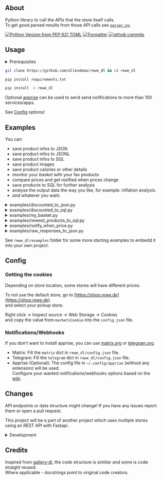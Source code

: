 ## About
Python library to call the APIs that the store itself calls.  
To get good parsed results from those API calls see [`parser.py`](https://github.com/allendema/rewe_dl/blob/main/rewe_dl/parser.py).  

[![Python Version from PEP 621 TOML](https://shields.sp-codes.de/python/required-version-toml?tomlFilePath=https%3A%2F%2Fraw.githubusercontent.com%2Fallendema%2Frewe_dl%2Fmain%2Fpyproject.toml)](https://github.com/allendema/rewe_dl/main/pyproject.toml)
[![Formatter](https://shields.sp-codes.de/badge/formatter-ruff-blue)](https://github.com/astral-sh/ruff)
[![github commits](https://shields.sp-codes.de/github/last-commit/allendema/rewe_dl)](https://github.com/allendema/rewe_dl/commits/main)

## Usage
<details>
    <summary>Prerequisites</summary>

    sudo apt-get install git
    python -m ensurepip --upgrade

</details>

```bash
git clone https://github.com/allendema/rewe_dl && cd rewe_dl
```  
```bash
pip install requirements.txt
```  
```bash
pip install -e rewe_dl
```

Optional [apprise](https://github.com/caronc/apprise/wiki/) can be used to send send notifications to more than 100 services/apps.

See [Config](https://github.com/allendema/rewe_dl/main/README.md#config) options!


## Examples
You can:
  - save product infos to JSON
  - save product infos to JSONL
  - save product infos to SQL
  - save product images
  - save product calories or other details
  - monitor your _basket_ with your fav products
  - compare prices and get notified when prices change
  - save products to SQL for further analysis
  - analyse the output data the way you like, for example: inflation analysis.
  - _and_ whatever you want.


<details>
    <summary>examples/discounted_to_json.py</summary>
    https://github.com/allendema/rewe_dl/blob/7948de8ebc401af4791cdd66fd928daac58d749e/rewe_dl/examples/discounted_to_json.py#L26-L37
</details>

<details>
    <summary>examples/discounted_to_sql.py</summary>
    https://github.com/allendema/rewe_dl/blob/7948de8ebc401af4791cdd66fd928daac58d749e/rewe_dl/examples/discounted_to_sql.py#L23-L35
</details>

<details>
    <summary>examples/my_basket.py</summary>
    https://github.com/allendema/rewe_dl/blob/7948de8ebc401af4791cdd66fd928daac58d749e/rewe_dl/examples/my_basket.py#L23-L37
</details>

<details>
    <summary>examples/newest_products_to_sql.py</summary>
    https://github.com/allendema/rewe_dl/blob/7948de8ebc401af4791cdd66fd928daac58d749e/rewe_dl/examples/newest_products_to_sql.py#L19-L26
</details>

<details>
    <summary>examples/notify_when_price.py</summary>
    https://github.com/allendema/rewe_dl/blob/7948de8ebc401af4791cdd66fd928daac58d749e/rewe_dl/examples/notify_when_price.py#L54-L66
</details>

<details>
    <summary>examples/raw_responses_to_json.py</summary>
    https://github.com/allendema/rewe_dl/blob/7948de8ebc401af4791cdd66fd928daac58d749e/rewe_dl/examples/raw_responses_to_json.py#L26-L43
</details>


See `rewe_dl/examples` folder for some more starting examples to embedd it into your own project.


## Config
### Getting the cookies
Depending on store location, some stores will have different prices.

To not use the default store, go to [https://shop.rewe.de](https://shop.rewe.de)  
and select your pickup store.

Right click -> Inspect source -> Web Storage -> Cookies  
and copy the value from `marketsCookie` into the `config.json` file.


### Notifications/Webhooks
If you don't want to install apprise, you can use [matrix.org](https://matrix.org) or [telegram.org](https://telegram.org).  

- Matrix:
    Fill the `matrix` dict in `rewe_dl/config.json` file.
- Telegram:
    Fill the `telegram` dict in `rewe_dl/config.json` file.
- Apprise (Optional): The config file in `~/.config/apprise` (without any extension) will be used.  
    Configure your wanted notifications/webhooks options based on the [wiki](https://github.com/caronc/apprise/wiki/).


## Changes
API endpoints or data structure might change!
If you have any issues report them or open a pull request.

This project will be a part of another project which uses multiple stores using an REST API with Fastapi.


<details>

<summary>Development</summary>

### Development
If you want to modify something:  
  - `pip install requirements-dev.txt`
  - The `pyproject.toml` file is used for linting/formatting with `ruff`.
  - Make your changes.
  - If you add tests, run them with `python3 ./scripts/run_tests.py`.
  - Run `ruff check --fix .`
  - Run `ruff format .`
  - Create a [Pull Request](https://docs.github.com/en/pull-requests/collaborating-with-pull-requests/proposing-changes-to-your-work-with-pull-requests/creating-a-pull-request).

</details>


## Credits
Inspired from [gallery-dl](https://github.com/mikf/gallery-dl), the code structure is similiar and some is code straight reused.  
Where applicable - docstrings point to original code creators.
